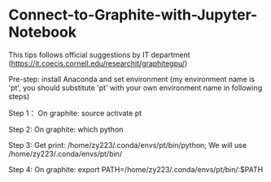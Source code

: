 # Connect-to-Graphite-with-Jupyter-Notebook

This tips follows official suggestions by IT department (https://it.coecis.cornell.edu/researchit/graphitegpu/)

Pre-step: install Anaconda and set environment (my environment name is 'pt', you should substitute 'pt' with your own environment name in following steps)

Step 1： 
    On graphite: 	source activate pt
    
Step 2:
    On graphite:	which python
    
Step 3:
    Get print: 	/home/zy223/.conda/envs/pt/bin/python; We will use /home/zy223/.conda/envs/pt/bin/
    
Step 4:
    On graphite:	export PATH=/home/zy223/.conda/envs/pt/bin/:$PATH

